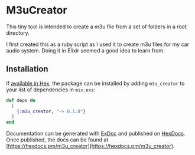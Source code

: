 # M3uCreator

This tiny tool is intended to create a m3u file from a set of folders in a root
directory.

I first created this as a ruby script as I used it to create m3u files for my
car audio system. Doing it in Elixir seemed a good idea to learn from.

## Installation

If [available in Hex](https://hex.pm/docs/publish), the package can be installed
by adding `m3u_creator` to your list of dependencies in `mix.exs`:

```elixir
def deps do
  [
    {:m3u_creator, "~> 0.1.0"}
  ]
end
```

Documentation can be generated with [ExDoc](https://github.com/elixir-lang/ex_doc)
and published on [HexDocs](https://hexdocs.pm). Once published, the docs can
be found at [https://hexdocs.pm/m3u_creator](https://hexdocs.pm/m3u_creator).
